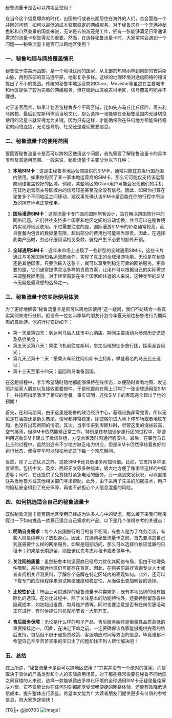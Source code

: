 秘鲁流量卡是否可以跨地区使用？

在当今这个信息爆炸的时代，出国旅行或者长期居住在海外的人们，总会面临一个共同的问题：如何以最低的成本获取稳定的网络服务。对于秘鲁这样一个充满神秘色彩和自然美景的国度来说，无论是去旅游还是工作，拥有一张能够满足日常通讯需求的流量卡都显得尤为重要。然而，在选择秘鲁流量卡时，大家常常会遇到一个问题——秘鲁流量卡是否可以跨地区使用？

### 一、秘鲁地理与网络覆盖情况

秘鲁位于南美洲西部，是一个地域辽阔的国家，从北部的热带雨林到南部的安第斯山脉，再到东部的亚马逊平原，地形复杂多样。这样的地理环境对通信网络的铺设提出了不小的挑战。传统的秘鲁本地运营商如Claro、Movistar等虽然在主要城市和地区提供了较为完善的网络服务，但在偏远山区或农村地区，信号覆盖可能并不理想。

对于游客而言，如果计划游览秘鲁多个不同区域，比如先去马丘比丘探险，再去利马购物，最后到库斯科体验当地文化，那么选择一张能够在全秘鲁范围内无缝切换使用的流量卡就显得尤为关键。因为只有这样，才能确保你在任何地方都能保持稳定的网络连接，无论是导航、社交还是查阅重要信息。

### 二、秘鲁流量卡的使用范围

要回答秘鲁流量卡是否可以跨地区使用这个问题，首先需要了解秘鲁流量卡的具体类型及其适用范围。一般来说，秘鲁流量卡主要分为以下几种：

1. **本地SIM卡**：这是由秘鲁本地运营商提供的SIM卡，通常只能在其发行国范围内使用。如果你购买了某一家本地运营商的SIM卡，那么它可能仅支持该运营商网络覆盖较好的区域。例如，某些地区的Claro用户可能会发现他们的手机在其他运营商主导区域内的信号较差甚至完全没有信号。因此，如果你打算在秘鲁多个不同地区之间移动，建议事先确认该SIM卡是否能在你的行程中所涉及的所有地点正常使用。

2. **国际漫游SIM卡**：这类流量卡专门面向国际旅客设计，旨在解决跨国旅行中的网络问题。它们往往支持多个国家和地区之间的自动切换，并且可以在秘鲁境内实现跨地区使用。不过需要注意的是，国际漫游SIM卡的价格通常较高，而且套餐内包含的数据量有限，超出部分的费用也可能相当昂贵。因此，在选择此类产品时，务必仔细阅读相关条款，避免产生不必要的额外开销。

3. **全球通用SIM卡**：近年来市场上出现了一些新型的全球通用SIM卡，这些卡片通过与多家国际知名运营商合作，实现了真正的全球漫游功能。无论是在秘鲁还是其他国家，只要你插入这张卡，就可以享受到稳定可靠的网络服务。更重要的是，它们通常提供灵活多样的资费方案，让用户可以根据自己的实际需求来调整数据用量。对于经常需要在多个国家间往返的人来说，这种类型的SIM卡无疑是最理想的选择之一。

### 三、秘鲁流量卡的实际使用体验

为了更好地解答“秘鲁流量卡是否可以跨地区使用”这一疑问，我们不妨结合一些真实案例来进行分析。假设有一位名叫李华的朋友计划今年夏天前往秘鲁进行为期两周的自助游。他的行程安排如下：
- 第一天至第四天：到达利马后入住市中心酒店，期间主要活动为参观历史遗迹及品尝美食；
- 第五天至第八天：乘坐飞机前往库斯科，参加当地的徒步旅行团，探索圣谷风光；
- 第九天至第十二天：搭乘火车前往阿瓜斯卡连特斯，攀登著名的马丘比丘遗址；
- 第十三天至第十四天：返回利马准备回国。

在这趟旅程中，李华希望随时随地都能够保持在线状态，以便随时查看地图、发送照片给家人朋友以及接收重要邮件。于是他提前在网上订购了一张全球通用型SIM卡，并按照指示激活了相应的套餐。事实证明，这张SIM卡的表现完全超出了他的预期！

首先，在利马期间，由于这里是秘鲁的政治经济中心，基础设施非常完善，所以无论是在酒店还是街头巷尾，信号都非常稳定。即使偶尔进入地下停车场或者地铁车厢，也没有出现断网的情况。其次，当李华来到库斯科时，尽管这里的海拔较高，空气稀薄，但SIM卡依然能够正常工作。特别是在参加徒步旅行团的过程中，导游利用这款SIM卡建立了微信群组，方便大家及时沟通行程安排。最后，在攀登马丘比丘的过程中，虽然沿途有不少地方缺乏电力供应，但是SIM卡仍然保持着良好的运行状态，使得李华可以轻松地记录下每一个难忘瞬间。

当然，除了上述优点之外，这款SIM卡还具备诸多附加价值。比如，它支持多种语言界面，包括中文、英文、西班牙文等多种版本，极大地方便了像李华这样的中国游客；同时，它还提供了免费拨打紧急电话的服务，万一遇到突发状况，可以直接联系当地警方或其他相关部门寻求帮助。此外，由于采用了先进的加密技术，用户的隐私安全得到了充分保障，再也不必担心个人信息泄露的风险。

### 四、如何挑选适合自己的秘鲁流量卡

既然秘鲁流量卡能否跨地区使用已经成为许多人心中的疑虑，那么接下来我们就来探讨一下如何挑选一款真正适合自己需求的产品。以下是几个值得参考的关键点：

1. **明确自身需求**：每个人出国旅行的目的各不相同，有些人是为了商务洽谈，有些人则是纯粹为了放松身心。因此，在选购秘鲁流量卡之前，首先要清楚自己到底需要什么样的网络服务。如果是短期访问，那么可以选择价格较低廉的日租卡；如果是长期逗留，则应该优先考虑月租卡或者包年卡。

2. **关注网络质量**：虽然秘鲁本地运营商已经尽力优化其网络布局，但由于地理条件限制，某些偏远地区仍可能存在盲区。因此，在购买前最好咨询专业人士或者查阅相关评测资料，了解各个品牌在特定区域内的表现如何。此外，还可以下载专门的应用程序来测试网络速度和稳定性，从而做出更加明智的选择。

3. **比较性价比**：市面上可供选择的秘鲁流量卡种类繁多，既有本地品牌的也有国际化的选项。在对比过程中，除了关注基本的功能特性外，还要特别留意各种隐藏成本，如初始设置费、每月维护费等。同时也要注意是否有任何优惠活动正在进行，有时候抓住时机就能节省一大笔开支。

4. **售后服务保障**：无论是什么样的电子产品，售后服务始终是衡量其品质高低的重要指标之一。因此，在决定下单之前，一定要确保该商家能够提供完善的售后支持，包括但不限于退换货政策、客服响应时间等方面的信息。毕竟谁都不希望自己辛辛苦苦买来的宝贝出了问题却找不到人帮忙解决吧！

### 五、总结

综上所述，“秘鲁流量卡是否可以跨地区使用？”其实并没有一个绝对的答案，而是取决于具体的产品类型和个人的实际应用场景。对于那些经常需要在秘鲁不同地区之间穿梭的人来说，选择一款能够适应多样化环境的全球通用SIM卡无疑是最佳解决方案。它不仅能让你在任何时刻都能享受流畅便捷的网络体验，还能有效降低通信成本，提升整体出行质量。希望本文能为广大读者朋友们提供更多有价值的参考信息，祝大家旅途愉快！

[TG💪+ @jx0703 ![Image](https://github.com/user-attachments/assets/dbca1d08-cadb-493c-b0ec-ad6f7a83f270)]